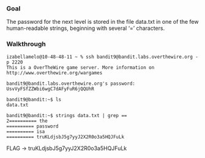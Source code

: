 ### Goal

The password for the next level is stored in the file data.txt in one of the few human-readable strings, beginning with several ‘=’ characters.

### Walkthrough

```
izabellamelo@10-48-48-11 ~ % ssh bandit9@bandit.labs.overthewire.org -p 2220
This is a OverTheWire game server. More information on http://www.overthewire.org/wargames

bandit9@bandit.labs.overthewire.org's password: UsvVyFSfZZWbi6wgC7dAFyFuR6jQQUhR

bandit9@bandit:~$ ls
data.txt

bandit9@bandit:~$ strings data.txt | grep ==
2========== the
========== password
========== isa
========== truKLdjsbJ5g7yyJ2X2R0o3a5HQJFuLk

```

FLAG -> truKLdjsbJ5g7yyJ2X2R0o3a5HQJFuLk
